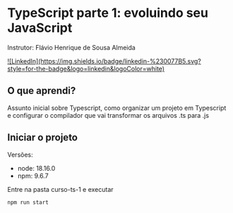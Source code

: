 # TypeScript parte 1: evoluindo seu JavaScript

Instrutor: Flávio Henrique de Sousa Almeida 
<p>
    <a 
    target="_blank" 
    rel="noopener nofollow" 
    href="https://www.linkedin.com/in/fl%C3%A1vio-henrique-almeida-a6315747/">
        ![LinkedIn](https://img.shields.io/badge/linkedin-%230077B5.svg?style=for-the-badge&logo=linkedin&logoColor=white)
    </a>
</p>

## O que aprendi?

Assunto inicial sobre Typescript, como organizar um projeto em Typescript e configurar o compilador que vai transformar os arquivos .ts para .js

## Iniciar o projeto

Versões:
- node: 18.16.0
- npm: 9.6.7

Entre na pasta curso-ts-1 e executar

```
npm run start
```